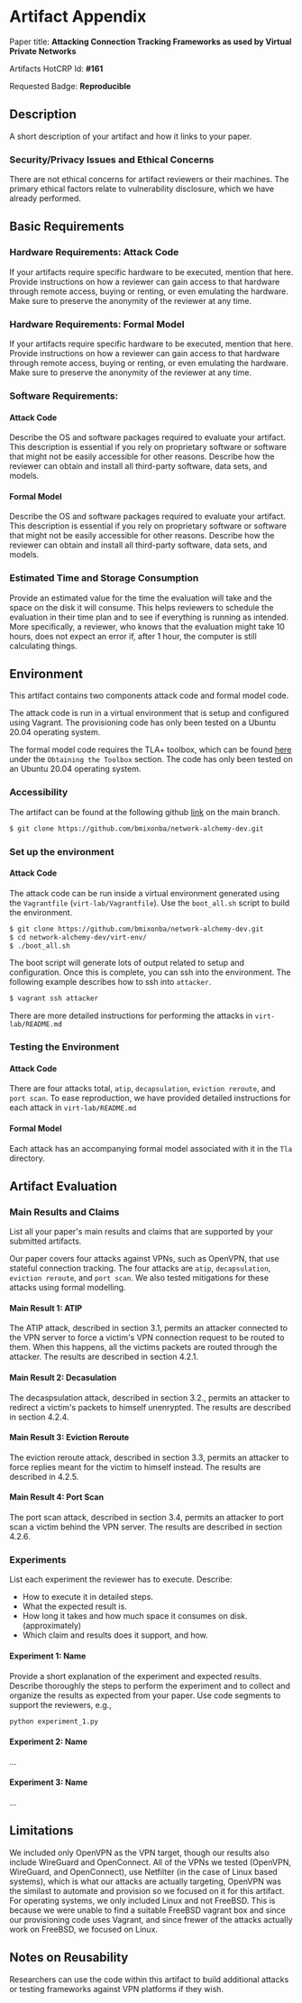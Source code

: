 # Artifact Appendix

Paper title: **Attacking Connection Tracking Frameworks as used by Virtual Private Networks**

Artifacts HotCRP Id: **#161**

Requested Badge: **Reproducible**

## Description
A short description of your artifact and how it links to your paper.

### Security/Privacy Issues and Ethical Concerns

There are not ethical concerns for artifact reviewers or their machines. The primary ethical factors relate to
vulnerability disclosure, which we have already performed. 

## Basic Requirements

### Hardware Requirements: Attack Code

If your artifacts require specific hardware to be executed, mention that here.
Provide instructions on how a reviewer can gain access to that hardware through remote access, buying or renting, or even emulating the hardware.
Make sure to preserve the anonymity of the reviewer at any time.


### Hardware Requirements: Formal Model 

If your artifacts require specific hardware to be executed, mention that here.
Provide instructions on how a reviewer can gain access to that hardware through remote access, buying or renting, or even emulating the hardware.
Make sure to preserve the anonymity of the reviewer at any time.

### Software Requirements: 

#### Attack Code
Describe the OS and software packages required to evaluate your artifact.
This description is essential if you rely on proprietary software or software that might not be easily accessible for other reasons.
Describe how the reviewer can obtain and install all third-party software, data sets, and models.


#### Formal Model
Describe the OS and software packages required to evaluate your artifact.
This description is essential if you rely on proprietary software or software that might not be easily accessible for other reasons.
Describe how the reviewer can obtain and install all third-party software, data sets, and models.

### Estimated Time and Storage Consumption
Provide an estimated value for the time the evaluation will take and the space on the disk it will consume. 
This helps reviewers to schedule the evaluation in their time plan and to see if everything is running as intended.
More specifically, a reviewer, who knows that the evaluation might take 10 hours, does not expect an error if,  after 1 hour, the computer is still calculating things.

## Environment

This artifact contains two components attack code and formal model code.

The attack code is run in a virtual environment that is setup and configured using Vagrant.
The provisioning code has only been tested on a Ubuntu 20.04 operating system.

The formal model code requires the TLA+ toolbox, which can be found [here](https://lamport.azurewebsites.net/tla/toolbox.html) under the `Obtaining the Toolbox` section. The code has only been tested on an Ubuntu 20.04 operating system.

### Accessibility

The artifact can be found at the following github [link](https://github.com/bmixonba/network-alchemy-dev) on the main branch.

```bash
$ git clone https://github.com/bmixonba/network-alchemy-dev.git
```

### Set up the environment

#### Attack Code

The attack code can be run inside a virtual environment generated using the `Vagrantfile` (`virt-lab/Vagrantfile`). Use
the `boot_all.sh` script to build the environment.

```bash
$ git clone https://github.com/bmixonba/network-alchemy-dev.git
$ cd network-alchemy-dev/virt-env/
$ ./boot_all.sh
```

The boot script will generate lots of output related to setup and configuration. Once this 
is complete, you can ssh into the environment. The following example describes how to
ssh into `attacker`.

```bash
$ vagrant ssh attacker
```
There are more detailed instructions for performing the attacks in `virt-lab/README.md`

### Testing the Environment

#### Attack Code
There are four attacks total, `atip`, `decapsulation`, `eviction reroute`, and `port scan`. To ease reproduction, we have provided
detailed instructions for each attack in `virt-lab/README.md`

#### Formal Model

Each attack has an accompanying formal model associated with it in the `Tla` directory.

## Artifact Evaluation

### Main Results and Claims
List all your paper's main results and claims that are supported by your submitted artifacts.

Our paper covers four attacks against VPNs, such as OpenVPN, that use stateful connection tracking. The four attacks are `atip`, `decapsulation`, `eviction reroute`, and `port scan`. We also tested mitigations for these attacks using formal modelling.

#### Main Result 1: ATIP 

The ATIP attack, described in section 3.1, permits an attacker connected to the VPN server to force a victim's VPN connection request
to be routed to them. When this happens, all the victims packets are routed through the attacker. The results are described in section 4.2.1.

#### Main Result 2: Decasulation

The decaspsulation attack, described in section 3.2., permits an attacker to redirect a victim's packets to himself unenrypted. The
results are described in section 4.2.4.

#### Main Result 3: Eviction Reroute 

The eviction reroute attack, described in section 3.3, permits an attacker to force replies meant for the victim to himself instead. The results are described in 4.2.5.

#### Main Result 4: Port Scan

The port scan attack, described in section 3.4, permits an attacker to port scan a victim behind the VPN server. The results are described in section 4.2.6.

### Experiments
List each experiment the reviewer has to execute. Describe:
 - How to execute it in detailed steps.
 - What the expected result is.
 - How long it takes and how much space it consumes on disk. (approximately)
 - Which claim and results does it support, and how.

#### Experiment 1: Name
Provide a short explanation of the experiment and expected results.
Describe thoroughly the steps to perform the experiment and to collect and organize the results as expected from your paper.
Use code segments to support the reviewers, e.g.,
```bash
python experiment_1.py
```
#### Experiment 2: Name
...

#### Experiment 3: Name
...

## Limitations

We included only OpenVPN as the VPN target, though our results also include WireGuard and OpenConnect. All of the VPNs we tested (OpenVPN, WireGuard, and OpenConnect), use Netfilter (in the case of Linux based systems), which is what our attacks are actually targeting, OpenVPN was the similast to automate and provision so we focused on it for this artifact. For operating systems, we only included Linux and not FreeBSD. This is because we were unable to find a suitable FreeBSD vagrant box and since our provisioning code uses Vagrant, and since frewer of the attacks actually work on FreeBSD, we focused on Linux.

## Notes on Reusability

Researchers can use the code within this artifact to build additional attacks or testing frameworks against VPN platforms if they wish.
